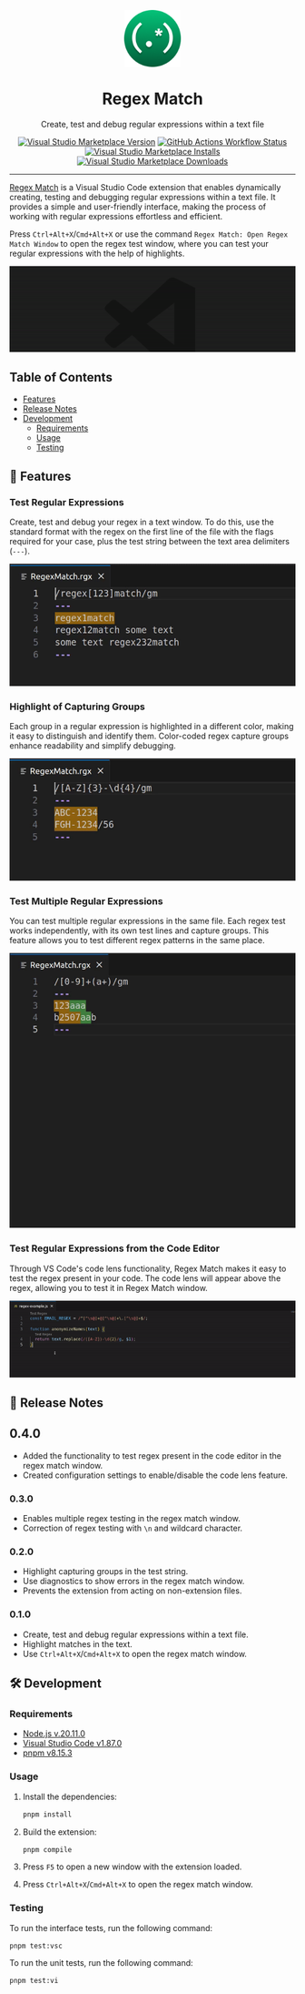 <p align="center">
  <img src="./resources/icon.png" align="center" width="100px" height="100px">
</p>

<h1 align="center">
  Regex Match
</h1>

<p align="center">
  Create, test and debug regular expressions within a text file
</p>

<p align="center">
  <a href="https://marketplace.visualstudio.com/items?itemName=pedrohenrique-ql.regex-match">
    <img alt="Visual Studio Marketplace Version" src="https://img.shields.io/visual-studio-marketplace/v/pedrohenrique-ql.regex-match?logo=visualstudiocode&logoColor=007acc&label=VS%20Marketplace&labelColor=2c2c32&color=007acc"></a>
  <a href="https://github.com/pedrohenrique-ql/vscode-regex-match/actions?query=branch%3Acanary">
    <img alt="GitHub Actions Workflow Status" src="https://img.shields.io/github/actions/workflow/status/pedrohenrique-ql/vscode-regex-match/ci.yaml?branch=canary&logo=github&label=CI&labelColor=2c2c32"></a>
  <a href="https://marketplace.visualstudio.com/items?itemName=pedrohenrique-ql.regex-match">
    <img alt="Visual Studio Marketplace Installs" src="https://img.shields.io/visual-studio-marketplace/i/pedrohenrique-ql.regex-match?logo=visualstudiocode&logoColor=007acc&label=Installs&labelColor=2c2c32&color=007acc"></a>
  <a href="https://marketplace.visualstudio.com/items?itemName=pedrohenrique-ql.regex-match">
    <img alt="Visual Studio Marketplace Downloads" src="https://img.shields.io/visual-studio-marketplace/d/pedrohenrique-ql.regex-match?logo=visualstudiocode&logoColor=007acc&label=Downloads&labelColor=2c2c32&color=007acc"></a>
</p>

---

[Regex Match](https://marketplace.visualstudio.com/items?itemName=pedrohenrique-ql.regex-match) is a Visual Studio Code extension that enables dynamically creating, testing and debugging regular expressions within a text file. It provides a simple and user-friendly interface, making the process of working with regular expressions effortless and efficient.

Press `Ctrl+Alt+X`/`Cmd+Alt+X` or use the command `Regex Match: Open Regex Match Window` to open the regex test window, where you can test your regular expressions with the help of highlights.

![Regex Match Demo](./resources/demo.gif)

## Table of Contents

- [Features](#features)
- [Release Notes](#release-notes)
- [Development](#development)
  - [Requirements](#requirements)
  - [Usage](#usage)
  - [Testing](#testing)

## 🚀 Features

### Test Regular Expressions

Create, test and debug your regex in a text window. To do this, use the standard format with the regex on the first line of the file with the flags required for your case, plus the test string between the text area delimiters (`---`).

![Testing Regular Expressions](https://raw.githubusercontent.com/pedrohenrique-ql/vscode-regex-match/main/resources/test-regex-feature.gif)

### Highlight of Capturing Groups

Each group in a regular expression is highlighted in a different color, making it easy to distinguish and identify them. Color-coded regex capture groups enhance readability and simplify debugging.

![Highlight of Capturing Groups](https://raw.githubusercontent.com/pedrohenrique-ql/vscode-regex-match/main/resources/capturing-groups-feature.gif)

### Test Multiple Regular Expressions

You can test multiple regular expressions in the same file. Each regex test works independently, with its own test lines and capture groups. This feature allows you to test different regex patterns in the same place.

![Test Multiple Regular Expressions](https://raw.githubusercontent.com/pedrohenrique-ql/vscode-regex-match/main/resources/multiple-regex-feature.gif)

### Test Regular Expressions from the Code Editor

Through VS Code's code lens functionality, Regex Match makes it easy to test the regex present in your code. The code lens will appear above the regex, allowing you to test it in Regex Match window.

![Test Regular Expressions from the Code Editor](./resources/code-lens-feature.gif)

## 📝 Release Notes

## 0.4.0

- Added the functionality to test regex present in the code editor in the regex match window.
- Created configuration settings to enable/disable the code lens feature.

### 0.3.0

- Enables multiple regex testing in the regex match window.
- Correction of regex testing with `\n` and wildcard character.

### 0.2.0

- Highlight capturing groups in the test string.
- Use diagnostics to show errors in the regex match window.
- Prevents the extension from acting on non-extension files.

### 0.1.0

- Create, test and debug regular expressions within a text file.
- Highlight matches in the text.
- Use `Ctrl+Alt+X`/`Cmd+Alt+X` to open the regex match window.

## 🛠️ Development

### Requirements

- [Node.js v.20.11.0](https://nodejs.org/)
- [Visual Studio Code v1.87.0](https://code.visualstudio.com/)
- [pnpm v8.15.3](https://pnpm.io/)

### Usage

1. Install the dependencies:

   ```bash
   pnpm install
   ```

2. Build the extension:

   ```bash
   pnpm compile
   ```

3. Press `F5` to open a new window with the extension loaded.
4. Press `Ctrl+Alt+X`/`Cmd+Alt+X` to open the regex match window.

### Testing

To run the interface tests, run the following command:

```
pnpm test:vsc
```

To run the unit tests, run the following command:

```
pnpm test:vi
```
